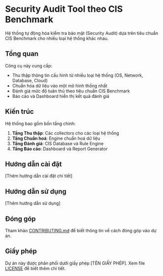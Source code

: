 # Security Audit Tool theo CIS Benchmark

Hệ thống tự động hóa kiểm tra bảo mật (Security Audit) dựa trên tiêu chuẩn CIS Benchmark cho nhiều loại hệ thống khác nhau.

## Tổng quan

Công cụ này cung cấp:
- Thu thập thông tin cấu hình từ nhiều loại hệ thống (OS, Network, Database, Cloud)
- Chuẩn hóa dữ liệu vào một mô hình thống nhất
- Đánh giá mức độ tuân thủ theo tiêu chuẩn CIS Benchmark
- Báo cáo và Dashboard hiển thị kết quả đánh giá

## Kiến trúc

Hệ thống bao gồm bốn tầng chính:
1. **Tầng Thu thập**: Các collectors cho các loại hệ thống
2. **Tầng Chuẩn hoá**: Engine chuẩn hoá dữ liệu
3. **Tầng Đánh giá**: CIS Database và Rule Engine
4. **Tầng Báo cáo**: Dashboard và Report Generator

## Hướng dẫn cài đặt

[Thêm hướng dẫn cài đặt chi tiết]

## Hướng dẫn sử dụng

[Thêm hướng dẫn sử dụng]

## Đóng góp

Tham khảo [CONTRIBUTING.md](CONTRIBUTING.md) để biết thông tin về cách đóng góp vào dự án.

## Giấy phép

Dự án này được phân phối dưới giấy phép [TÊN GIẤY PHÉP]. Xem file [LICENSE](LICENSE) để biết thêm chi tiết.